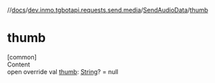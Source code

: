 //[docs](../../../index.md)/[dev.inmo.tgbotapi.requests.send.media](../index.md)/[SendAudioData](index.md)/[thumb](thumb.md)



# thumb  
[common]  
Content  
open override val [thumb](thumb.md): [String](https://kotlinlang.org/api/latest/jvm/stdlib/kotlin/-string/index.html)? = null  



